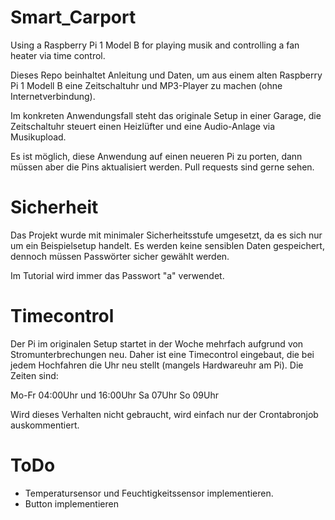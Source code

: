 # Smart_Carport
Using a Raspberry Pi 1 Model B for playing musik and controlling a fan heater via time control.

Dieses Repo beinhaltet Anleitung und Daten, um aus einem alten Raspberry Pi 1 Modell B eine Zeitschaltuhr und MP3-Player zu machen (ohne Internetverbindung).

Im konkreten Anwendungsfall steht das originale Setup in einer Garage, die Zeitschaltuhr steuert einen Heizlüfter und eine Audio-Anlage via Musikupload.

Es ist möglich, diese Anwendung auf einen neueren Pi zu porten, dann müssen aber die Pins aktualisiert werden. Pull requests sind gerne sehen.

# Sicherheit
Das Projekt wurde mit minimaler Sicherheitsstufe umgesetzt, da es sich nur um ein Beispielsetup handelt. Es werden keine sensiblen Daten gespeichert, dennoch müssen Passwörter sicher gewählt werden.

Im Tutorial wird immer das Passwort "a" verwendet.

# Timecontrol
Der Pi im originalen Setup startet in der Woche mehrfach aufgrund von Stromunterbrechungen neu.
Daher ist eine Timecontrol eingebaut, die bei jedem Hochfahren die Uhr neu stellt (mangels Hardwareuhr am Pi).
Die Zeiten sind:

Mo-Fr 04:00Uhr und 16:00Uhr
Sa 07Uhr
So 09Uhr

Wird dieses Verhalten nicht gebraucht, wird einfach nur der Crontabronjob auskommentiert.

# ToDo
+ Temperatursensor und Feuchtigkeitssensor implementieren.
+ Button implementieren